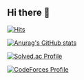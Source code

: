 ## Hi there 👋
[![Hits](https://hits.seeyoufarm.com/api/count/incr/badge.svg?url=https%3A%2F%2Fgithub.com%2FHot6Mania%2FHot6Mania&count_bg=%2379C83D&title_bg=%23555555&icon=&icon_color=%23E7E7E7&title=hits&edge_flat=false)](https://hits.seeyoufarm.com)

[![Anurag's GitHub stats](https://github-readme-stats.vercel.app/api?username=Hot6Mania&show_icons=true&theme=gruvbox)](https://github.com/anuraghazra/github-readme-stats)

[![Solved.ac Profile](http://mazassumnida.wtf/api/v2/generate_badge?boj=ban4861)](https://solved.ac/ban4861/)

[![CodeForces Profile](https://cf.leed.at?id=KasuAri)](https://codeforces.com/profile/KasuAri)

<!--
**Hot6Mania/Hot6Mania** is a ✨ _special_ ✨ repository because its `README.md` (this file) appears on your GitHub profile.

Here are some ideas to get you started:

- 🔭 I’m currently working on ...
- 🌱 I’m currently learning ...
- 👯 I’m looking to collaborate on ...
- 🤔 I’m looking for help with ...
- 💬 Ask me about ...
- 📫 How to reach me: ...
- 😄 Pronouns: ...
- ⚡ Fun fact: ...
-->
